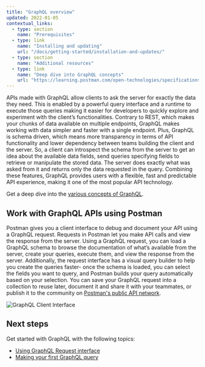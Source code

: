 ```yaml
---
title: "GraphQL overview"
updated: 2022-01-05
contextual_links:
  - type: section
    name: "Prerequisites"
  - type: link
    name: "Installing and updating"
    url: "/docs/getting-started/installation-and-updates/"
  - type: section
    name: "Additional resources"
  - type: link
    name: "Deep dive into GraphQL concepts"
    url: "https://learning.postman.com/open-technologies/specifications/graphql/graphql-hub/"
---
```


APIs made with GraphQL allow clients to ask the server for exactly the data they need. This is enabled by a powerful query interface and a runtime to execute those queries making it easier for developers to quickly explore and experiment with the client’s functionalities. Contrary to REST, which makes your chunks of data available on multiple endpoints, GraphQL makes working with data simpler and faster with a single endpoint. Plus, GraphQL is schema driven, which means more transparency in terms of API functionality and lower dependency between teams building the client and the server. So, a client can introspect the schema from the server to get an idea about the available data fields, send queries specifying fields to retrieve or manipulate the stored data. The server does exactly what was asked from it and returns only the data requested in the query. Combining these features, GraphQL provides users with a flexible, fast and predictable API experience, making it one of the most popular API technology.

Get a deep dive into the [various concepts of GraphQL](https://learning.postman.com/open-technologies/specifications/graphql/graphql-concepts/).

## Work with GraphQL APIs using Postman

Postman gives you a client interface to debug and document your API using a GraphQL request. Requests in Postman let you make API calls and view the response from the server. Using a GraphQL request, you can load a GraphQL schema to browse the documentation of what’s available from the server, create your queries, execute them, and view the response from the server. Additionally, the request interface has a visual query builder to help you create the queries faster- once the schema is loaded, you can select the fields you want to query, and Postman builds your query automatically based on your selection. You can save your GraphQL request into a collection to reuse later, document it and share it with your teammates, or publish it to the community on [Postman's public API network](https://learning.postman.com/docs/getting-started/exploring-public-api-network/).

![GraphQL Client Interface](https://blog.postman.com/wp-content/uploads/2023/02/graphql-schema-explorer.gif)

## Next steps

Get started with GraphQL with the following topics:

- [Using GraphQL Request interface](/postman-api-client/graphql-client/graphql-request-interface/)
- [Making your first GraphQL query](/postman-api-client/graphql-client/first-graphql-request/)

